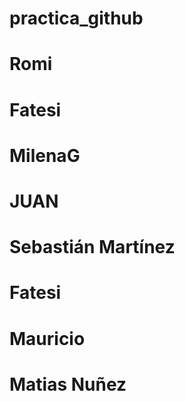 # practica_github
# Romi
# Fatesi
# MilenaG
# JUAN
# Sebastián Martínez
# Fatesi
# Mauricio
# Matias Nuñez
